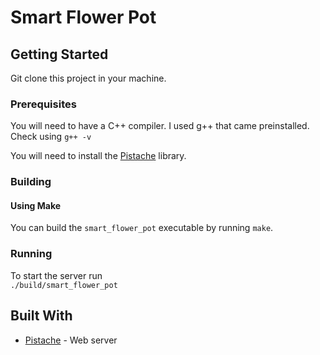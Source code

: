 # Smart Flower Pot

## Getting Started

Git clone this project in your machine.

### Prerequisites

You will need to have a C++ compiler. I used g++ that came preinstalled. Check using `g++ -v`

You will need to install the [Pistache](https://github.com/pistacheio/pistache) library.

### Building

#### Using Make

You can build the `smart_flower_pot` executable by running `make`.

### Running

To start the server run\
`./build/smart_flower_pot`

## Built With

* [Pistache](https://github.com/pistacheio/pistache) - Web server
